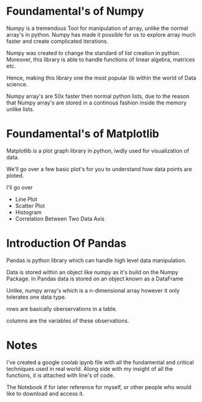 # Foundamental's of Numpy
Numpy is a tremendous Tool for manipulation of array, unlike the normal array's in python. Numpy has made it possible for us to explore array much faster and create complicated iterations.

Numpy was created to change the standard of list creation in python. Moreover, this library is able to handle functions of linear algebra, matrices etc.

Hence, making this library one the most popular lib within the world of Data science.

Numpy array's are 50x faster then normal python lists, due to the reason that Numpy array's are stored in a continous fashion inside the memory unlike lists.


# Foundamental's of Matplotlib
Matplotlib is a plot graph library in python, iwdly used for visualization of data.

We'll go over a few basic plot's for you to understand how data points are ploted.

I'll go over
- Line Plot
- Scatter Plot
- Histogram
- Correlation Between Two Data Axis


# Introduction Of Pandas
Pandas is python library which can handle high level data manipulation.

Data is stored within an object like numpy as it's build on the Numpy Package. In Pandas data is stored on an object known as a DataFrame

Unlike, numpy array's which is a n-dimensional array however it only tolerates one data type.

rows are basically oberservations in a table.

columns are the variables of these observations.


# Notes

I've created a google coolab ipynb file with all the fundamental and critical techniques used in real world. Along side with my insight of all the functions, it is attached with line's of code.

The Notebook if for later reference for myself, or other people who would like to download and access it.

